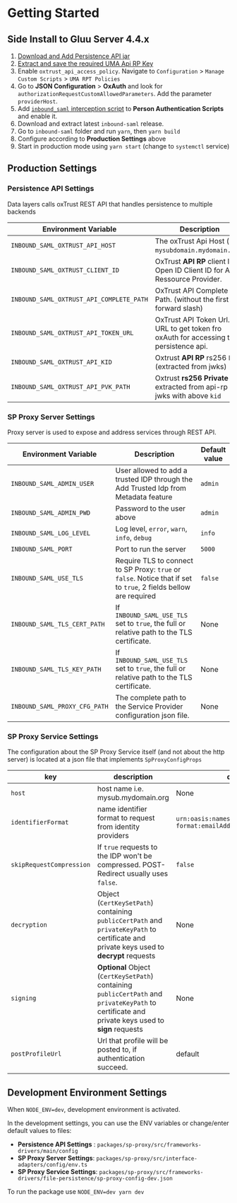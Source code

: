 # Getting Started

## Side Install to Gluu Server 4.4.x

1. [Download and Add Persistence API jar](/docs/md/persistence_api.md)
2. [Extract and save the required UMA Api RP Key](/docs/md/extract_private_key.md)
3. Enable `oxtrust_api_access_policy`. Navigate to  `Configuration`  >  `Manage Custom Scripts` > `UMA RPT Policies`
4. Go to **JSON Configuration** > **OxAuth** and look for `authorizationRequestCustomAllowedParameters`. Add the parameter `providerHost`.
5. Add [`inbound_saml` interception script](https://gist.github.com/christian-hawk/3c9b982cd2e226fb27537665a770036b) to **Person Authentication Scripts** and enable it.
6. Download and extract latest `inbound-saml` release.
7. Go to `inbound-saml` folder and run `yarn`, then `yarn build`
8. Configure according to **Production Settings** above
9. Start in production mode using `yarn start` (change to `systemctl` service)

## Production Settings

### Persistence API Settings

Data layers calls oxTrust REST API that handles persistence to multiple backends

| Environment Variable                     | Description    | Default value |
|-|-|-|
| `INBOUND_SAML_OXTRUST_API_HOST`          | The oxTrust Api Host (i.e. `mysubdomain.mydomain.org`)                                | None                                  |
| `INBOUND_SAML_OXTRUST_CLIENT_ID`         | OxTrust **API RP** client ID. Open ID Client ID for API Ressource Provider.           | None                                  |
| `INBOUND_SAML_OXTRUST_API_COMPLETE_PATH` | OxTrust API Complete Path. (without the first forward slash)                          | `identity/restv1/api/v1/inbound-saml` |
| `INBOUND_SAML_OXTRUST_API_TOKEN_URL`     | OxTrust API Token Url. URL to get token fro oxAuth for accessing the persistence api. | None                                  |
| `INBOUND_SAML_OXTRUST_API_KID`           | Oxtrust **API RP** rs256 `kid` (extracted from jwks)                                  | None                                  |
| `INBOUND_SAML_OXTRUST_API_PVK_PATH`      | Oxtrust **rs256 Private Key** extracted from api-rp jwks with above `kid`             | None                                  |

### SP Proxy Server Settings

Proxy server is used to expose and address services through REST API.

| Environment Variable           | Description                                                                                                       | Default value |
|--------------------------------|-------------------------------------------------------------------------------------------------------------------|---------------|
| `INBOUND_SAML_ADMIN_USER`      | User allowed to add a trusted IDP through the Add Trusted Idp from Metadata feature                               | `admin`       |
| `INBOUND_SAML_ADMIN_PWD`       | Password to the user above                                                                                        | `admin`       |
| `INBOUND_SAML_LOG_LEVEL`       | Log level, `error`, `warn`, `info`, `debug`                                                                       | `info`        |
| `INBOUND_SAML_PORT`            | Port to run the server                                                                                            | `5000`        |
| `INBOUND_SAML_USE_TLS`         | Require TLS to connect to SP Proxy: `true` or `false`. Notice that if set to `true`, 2 fields bellow are required | `false`       |
| `INBOUND_SAML_TLS_CERT_PATH`   | If `INBOUND_SAML_USE_TLS` set to `true`, the full or relative path to the TLS certificate.                        | None          |
| `INBOUND_SAML_TLS_KEY_PATH`    | If `INBOUND_SAML_USE_TLS` set to `true`, the full or relative path to the TLS certificate.                        | None          |
| `INBOUND_SAML_PROXY_CFG_PATH`  | The complete path to the Service Provider configuration json file.                                                | None          |

### SP Proxy Service Settings

The configuration about the SP Proxy Service itself (and not about the http server) is located at a json file that implements `SpProxyConfigProps`

|key| description | default |
|--|--|--|
| `host` | host name i.e. mysub.mydomain.org | None |
| `identifierFormat` | name identifier format to request from identity providers | `urn:oasis:names:tc:SAML:1.1:nameid-format:emailAddress`  |
| `skipRequestCompression` | If `true` requests to the IDP won't be compressed. POST-Redirect usually uses `false`. | `false` |
| `decryption`| Object (`CertKeySetPath`) containing `publicCertPath` and `privateKeyPath` to certificate and private keys used to **decrypt** requests | None |
|`signing`| **Optional** Object (`CertKeySetPath`) containing `publicCertPath` and `privateKeyPath` to certificate and private keys used to **sign** requests  | None |
|`postProfileUrl`| Url that profile will be posted to, if authentication succeed.  | default |

## Development Environment Settings

When `NODE_ENV=dev`, development environment is activated.

In the development settings, you can use the ENV variables or change/enter default values to files:

- **Persistence API Settings** : `packages/sp-proxy/src/frameworks-drivers/main/config`
- **SP Proxy Server Settings**: `packages/sp-proxy/src/interface-adapters/config/env.ts`
- **SP Proxy Service Settings**: `packages/sp-proxy/src/frameworks-drivers/file-persistence/sp-proxy-config-dev.json`

To run the package use `NODE_ENV=dev yarn dev`
